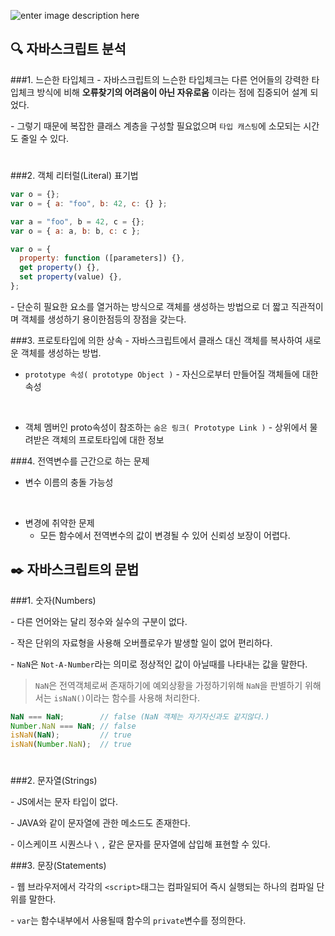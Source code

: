 ![enter image description here](https://cdn-images-1.medium.com/max/800/1*XkHY4KkKDnOdnwW0lIbqjg.png)
## 🔍 자바스크립트 분석

###1. 느슨한 타입체크
\- 자바스크립트의 느슨한 타입체크는 다른 언어들의 강력한 타입체크 방식에 비해
 **오류찾기의 어려움이 아닌 자유로움** 이라는 점에 집중되어 설계 되었다.

\- 그렇기 때문에 복잡한 클래스 계층을 구성할 필요없으며 `타입 캐스팅`에 소모되는
시간도 줄일 수 있다.

#

###2.  객체 리터럴(Literal) 표기법
``` js
var o = {};
var o = { a: "foo", b: 42, c: {} };

var a = "foo", b = 42, c = {};
var o = { a: a, b: b, c: c };

var o = {
  property: function ([parameters]) {},
  get property() {},
  set property(value) {},
};
```
\- 단순히 필요한 요소를 열거하는 방식으로 객체를 생성하는 방법으로
더 짧고 직관적이며 객체를 생성하기 용이한점등의 장점을 갖는다.

###3. 프로토타입에 의한 상속
\- 자바스크립트에서 클래스 대신 객체를 복사하여 새로운 객체를 생성하는 방법.

* `prototype 속성( prototype Object )`
	\- 자신으로부터 만들어질 객체들에 대한 속성

<br>

* 객체 멤버인 proto속성이 참조하는 `숨은 링크( Prototype Link )`
	\- 상위에서 물려받은 객체의 프로토타입에 대한 정보


###4. 전역변수를 근간으로 하는 문제
* 변수 이름의 충돌 가능성

<br>

* 변경에 취약한 문제
  - 모든 함수에서 전역변수의 값이 변경될 수 있어 신뢰성 보장이 어렵다.

## ✒️ 자바스크립트의 문법

###1. 숫자(Numbers)

\- 다른 언어와는 달리 정수와 실수의 구분이 없다.

\- 작은 단위의 자료형을 사용해 오버플로우가 발생할 일이 없어 편리하다.

\- `NaN`은 `Not-A-Number`라는 의미로 정상적인 값이 아닐때를 나타내는 값을 말한다.

> `NaN`은 전역객체로써 존재하기에 예외상황을 가정하기위해 `NaN`을 판별하기 위해서는 `isNaN()`이라는 함수를 사용해 처리한다.
```js
NaN === NaN;        // false (NaN 객체는 자기자신과도 같지않다.)
Number.NaN === NaN; // false
isNaN(NaN);         // true
isNaN(Number.NaN);  // true
```

#

###2. 문자열(Strings)

\- JS에서는 문자 타입이 없다.

\- JAVA와 같이 문자열에 관한 메소드도 존재한다.

\- 이스케이프 시퀀스나 `\` `,` 같은 문자를 문자열에 삽입해 표현할 수 있다.


###3. 문장(Statements)

\- 웹 브라우저에서 각각의 `<script>`태그는 컴파일되어 즉시 실행되는 하나의 컴파일 단위를 말한다.

\- `var`는 함수내부에서 사용될때 함수의 `private`변수를 정의한다.
